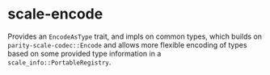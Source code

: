 # scale-encode

Provides an `EncodeAsType` trait, and impls on common types, which builds on `parity-scale-codec::Encode` and allows more flexible encoding of types based on some provided type information in a `scale_info::PortableRegistry`.